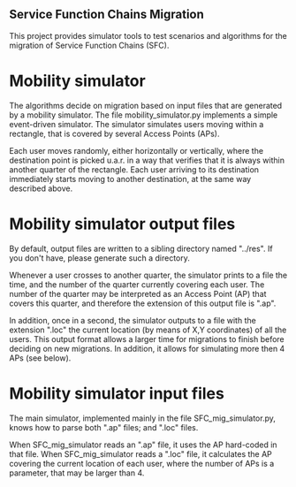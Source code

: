 ## Service Function Chains Migration

This project provides simulator tools to test scenarios and algorithms for the migration of Service Function Chains (SFC). 

# Mobility simulator

The algorithms decide on migration based on input files that are generated by a mobility simulator. The file mobility_simulator.py implements a simple event-driven simulator. The simulator simulates users moving within a rectangle, that is covered by several Access Points (APs). 

Each user moves randomly, either horizontally or vertically, where the destination point is picked u.a.r. in a way that verifies that it is always within another quarter of the rectangle. Each user arriving to its destination immediately starts moving to another destination, at the same way described above.

# Mobility simulator output files
By default, output files are written to a sibling directory named "../res". If you don't have, please generate such a directory. 

Whenever a user crosses to another quarter, the simulator prints to a file the time, and the number of the quarter currently covering each user. The number of the quarter may be interpreted as an Access Point (AP) that covers this quarter, and therefore the extension of this output file is ".ap". 

In addition, once in a second, the simulator outputs to a file with the extension ".loc" the current location (by means of X,Y coordinates) of all the users. This output format allows a larger time for migrations to finish before deciding on new migrations. In addition, it allows for simulating more then 4 APs (see below). 

# Mobility simulator input files
The main simulator, implemented mainly in the file SFC_mig_simulator.py, knows how to parse both ".ap" files; and ".loc" files. 

When SFC_mig_simulator reads an ".ap" file, it uses the AP hard-coded in that file.
When SFC_mig_simulator reads a ".loc" file, it calculates the AP covering the current location of each user, where the number of APs is a parameter, that may be larger than 4. 
